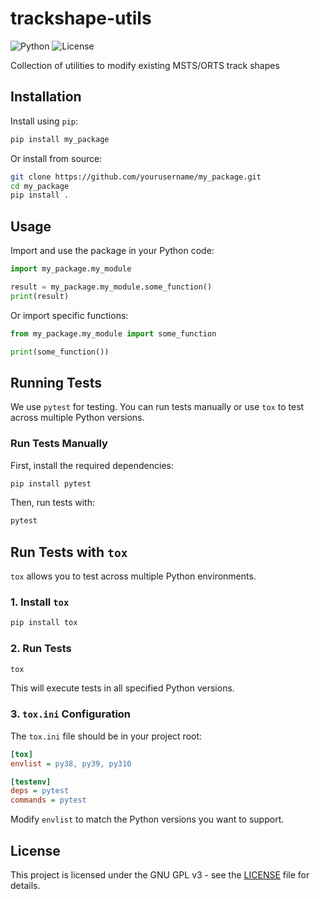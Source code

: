 # trackshape-utils

![Python](https://img.shields.io/badge/python-3.7%2B-blue)
![License](https://img.shields.io/badge/license-%20%20GNU%20GPL%20v3%20-blue)

Collection of utilities to modify existing MSTS/ORTS track shapes


## Installation

Install using `pip`:

```sh
pip install my_package
```

Or install from source:

```sh
git clone https://github.com/yourusername/my_package.git
cd my_package
pip install .
```


## Usage

Import and use the package in your Python code:

```python
import my_package.my_module

result = my_package.my_module.some_function()
print(result)
```

Or import specific functions:

```python
from my_package.my_module import some_function

print(some_function())
```


## Running Tests

We use `pytest` for testing. You can run tests manually or use `tox` to test across multiple Python versions.

### Run Tests Manually
First, install the required dependencies:

```sh
pip install pytest
```

Then, run tests with:

```sh
pytest
```


## Run Tests with `tox`

`tox` allows you to test across multiple Python environments.

### **1. Install `tox`**
```sh
pip install tox
```

### **2. Run Tests**
```sh
tox
```

This will execute tests in all specified Python versions.

### **3. `tox.ini` Configuration**
The `tox.ini` file should be in your project root:

```ini
[tox]
envlist = py38, py39, py310

[testenv]
deps = pytest
commands = pytest
```

Modify `envlist` to match the Python versions you want to support.


## License

This project is licensed under the GNU GPL v3 - see the [LICENSE](LICENSE) file for details.
